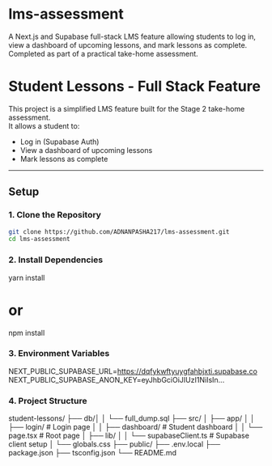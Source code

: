 # lms-assessment

A Next.js and Supabase full-stack LMS feature allowing students to log in, view a dashboard of upcoming lessons, and mark lessons as complete. Completed as part of a practical take-home assessment.

# Student Lessons - Full Stack Feature

This project is a simplified LMS feature built for the Stage 2 take-home assessment.  
It allows a student to:

- Log in (Supabase Auth)
- View a dashboard of upcoming lessons
- Mark lessons as complete

---

## Setup

### 1. Clone the Repository

```bash
git clone https://github.com/ADNANPASHA217/lms-assessment.git
cd lms-assessment
```

### 2. Install Dependencies

yarn install

# or

npm install

### 3. Environment Variables

NEXT_PUBLIC_SUPABASE_URL=https://dqfykwftyuygfahbjxti.supabase.co
NEXT_PUBLIC_SUPABASE_ANON_KEY=eyJhbGciOiJIUzI1NiIsIn...

### 4. Project Structure

student-lessons/
├── db/│
│ └── full_dump.sql
├── src/
│ ├── app/
│ │ ├── login/ # Login page
│ │ ├── dashboard/ # Student dashboard
│ │ └── page.tsx # Root page
│ ├── lib/
│ │ └── supabaseClient.ts # Supabase client setup
│ └── globals.css
├── public/
├── .env.local
├── package.json
├── tsconfig.json
└── README.md
